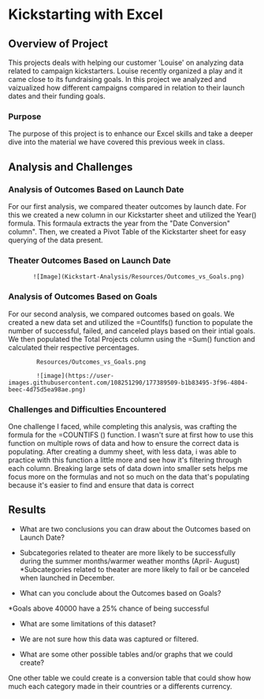 # Kickstarting with Excel

## Overview of Project

This projects deals with helping our customer 'Louise' on analyzing data related to campaign kickstarters. Louise recently organized a play and it came close to its fundraising goals. In this project we analyzed and vaizualized how different campaigns compared in relation to their launch dates and their funding goals. 

### Purpose

The purpose of this project is to enhance our Excel skills and take a deeper dive into the material we have covered this previous week in class.

## Analysis and Challenges

### Analysis of Outcomes Based on Launch Date

For our first analysis, we compared theater outcomes by launch date. For this we created a new column in our Kickstarter sheet and utilized the Year() formula. This formaula extracts the year from the "Date Conversion" column". Then, we created a Pivot Table of the Kickstarter sheet for easy querying of the data present.

### Theater Outcomes Based on Launch Date

            
           ![Image](Kickstart-Analysis/Resources/Outcomes_vs_Goals.png)




### Analysis of Outcomes Based on Goals

For our second analysis, we compared outcomes based on goals. We created a new data set and utilized the =CountIfs() function to populate the number of successful, failed, and canceled plays based on their intial goals. We then populated the Total Projects column using the =Sum() function and calculated their respective percentages.




            
            Resources/Outcomes_vs_Goals.png
            
            ![image](https://user-images.githubusercontent.com/108251290/177389509-b1b83495-3f96-4804-beec-4d75d5ea98ae.png)


### Challenges and Difficulties Encountered

One challenge I faced, while completing this analysis, was crafting the formula for the =COUNTIFS () function. I wasn't sure at first how to use this function on multiple rows of data and how to ensure the correct data is populating. After creating a dummy sheet, with less data, i was able to practice with this function a little more and see how it's filtering through each column. Breaking large sets of data down into smaller sets helps me focus more on the formulas and not so much on the data that's populating because it's easier to find and ensure that data is correct

## Results

- What are two conclusions you can draw about the Outcomes based on Launch Date?
* Subcategories related to theater are more likely to be successfully during the summer months/warmer weather months (April- August)
*Subcategories related to theater are more likely to fail or be canceled when launched in December. 

- What can you conclude about the Outcomes based on Goals?

*Goals above 40000 have a 25% chance of being successful 

- What are some limitations of this dataset?

* We are not sure how this data was captured or filtered.

- What are some other possible tables and/or graphs that we could create?

One other table we could create is a conversion table that could show how much each category made in their countries or a differents currency. 


